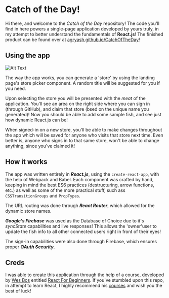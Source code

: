# Catch of the Day!

Hi there, and welcome to the _Catch of the Day_ repository! The code you'll find in here powers a single-page application developed by yours truly, in my attempt to better understand the fundamentals of **React.js**! The finished product can be found over at [agryash.github.io/CatchOfTheDay](https://agryash.github.io/CatchOfTheDay/)!

## Using the app

![Alt Text](https://okzio.b-cdn.net/wp-content/uploads/2019/02/2019-02-27-11.28.54.gif)


The way the app works, you can generate a 'store' by using the landing page's store picker component. A random title will be suggested for you if you need.

Upon selecting the store you will be presented with the _meat_ of the application. You'll see an area on the right side where you can sign in (through GitHub), and claim that store (bsed on the unique name you generated)! Now you should be able to add some sample fish, and see just how dynamic React.js can be!

When signed-in on a new store, you'll be able to make changes throughout the app which will be saved for anyone who visits that store next time. Even better is, anyone who signs in to that same store, won't be able to change anything, since you've claimed it!

## How it works

The app was written entirely in **_React.js_**, using the `create-react-app`, with the help of Webpack and Babel. Each component was crafted by hand, keeping in mind the best ES6 practices (destructuring, arrow functions, etc.) as well as some of the more practical stuff, such ass `CSSTransitionGroups` and `PropTypes`.

The URL routing was done through **_React Router_**, which allowed for the dynamic store names.

**_Google's Firebase_** was used as the Database of Choice due to it's _syncState_ capabilities and live responses! This allows the 'owner'user to update the fish info to all other connected users right in front of their eyes!

The sign-in capabilities were also done through Firebase, which ensures proper **_OAuth Security_**.

## Creds

I was able to create this application through the help of a course, developed by [Wes Bos](https://wesbos.com) entitled [React For Beginners](https://reactforbeginners.com).
If you've stumbled upon this repo, in attempt to learn React, I highly recommend his [courses](https://wesbos.com/courses) and wish you the best of luck!
